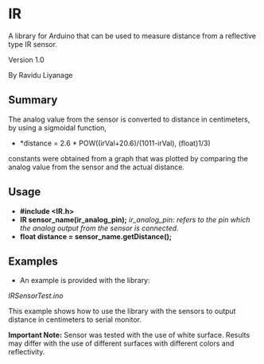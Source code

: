 # IR
A library for Arduino that can be used to measure distance from a reflective type IR sensor.

Version 1.0

By Ravidu Liyanage

## Summary
The analog value from the sensor is converted to distance in centimeters, by using a sigmoidal function, 
- *distance = 2.6 * POW((irVal+20.6)/(1011-irVal), (float)1/3)

constants were obtained from a graph that was plotted by comparing the analog value from the sensor and the actual distance.

## Usage
- **#include <IR.h>**
- **IR sensor_name(ir_analog_pin);**
  *ir_analog_pin: refers to the pin which the analog output from the sensor is connected.*
- **float distance = sensor_name.getDistance();**

## Examples
- An example is provided with the library:

*IRSensorTest.ino*

This example shows how to use the library with the sensors to output distance in centimeters to serial monitor.

**Important Note:** Sensor was tested with the use of white surface. Results may differ with the use of different surfaces with different colors and reflectivity.
